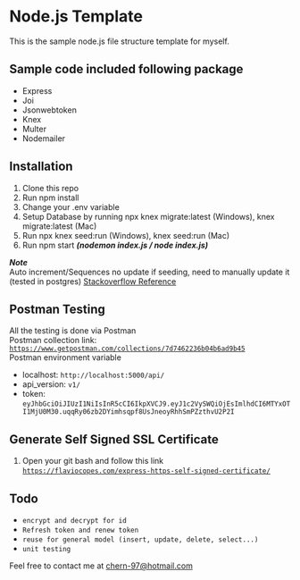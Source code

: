 # Node.js Template
This is the sample node.js file structure template for myself. 

## Sample code included following package
- Express
- Joi
- Jsonwebtoken
- Knex
- Multer
- Nodemailer

## Installation
1. Clone this repo
2. Run npm install
3. Change your .env variable
4. Setup Database by running npx knex migrate:latest (Windows), knex migrate:latest (Mac)
3. Run npx knex seed:run (Windows), knex seed:run (Mac)
3. Run npm start ***(nodemon index.js / node index.js)***

***Note*** \
Auto increment/Sequences no update if seeding, need to manually update it (tested in postgres) 
[Stackoverflow Reference](https://stackoverflow.com/questions/8745051/postgres-manually-alter-sequence)

## Postman Testing
All the testing is done via Postman \
Postman collection link: [`https://www.getpostman.com/collections/7d7462236b04b6ad9b45`](https://www.getpostman.com/collections/7d7462236b04b6ad9b45) \
Postman environment variable
- localhost: `http://localhost:5000/api/`
- api_version: `v1/`
- token: `eyJhbGciOiJIUzI1NiIsInR5cCI6IkpXVCJ9.eyJ1c2VySWQiOjEsImlhdCI6MTYxOTI1MjU0M30.uqqRy06zb2DYimhsqpf8UsJneoyRhhSmPZzthvU2P2I`

## Generate Self Signed SSL Certificate
1. Open your git bash and follow this link [`https://flaviocopes.com/express-https-self-signed-certificate/`](https://flaviocopes.com/express-https-self-signed-certificate/)

## Todo
- `encrypt and decrypt for id`
- `Refresh token and renew token`
- `reuse for general model (insert, update, delete, select...)`
- `unit testing`

Feel free to contact me at chern-97@hotmail.com
